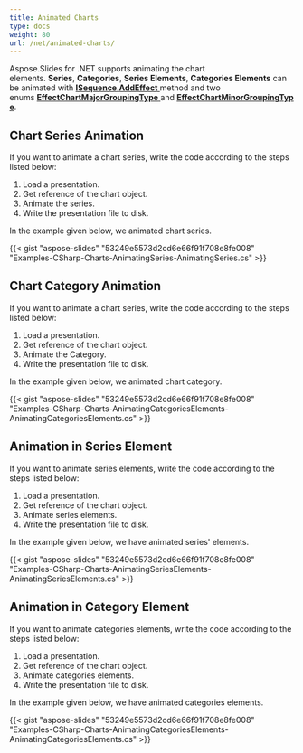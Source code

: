 ```yaml
---
title: Animated Charts
type: docs
weight: 80
url: /net/animated-charts/
---
```


Aspose.Slides for .NET supports animating the chart elements. **Series**, **Categories**, **Series Elements**, **Categories Elements** can be animated with [**ISequence**.**AddEffect** ](https://apireference.aspose.com/net/slides/aspose.slides.animation/isequence/methods/addeffect)method and two enums [**EffectChartMajorGroupingType** ](https://apireference.aspose.com/net/slides/aspose.slides.animation/effectchartmajorgroupingtype)and [**EffectChartMinorGroupingType**](https://apireference.aspose.com/net/slides/aspose.slides.animation/effectchartminorgroupingtype).
## **Chart Series Animation**
If you want to animate a chart series, write the code according to the steps listed below:

1. Load a presentation.
1. Get reference of the chart object.
1. Animate the series.
1. Write the presentation file to disk.

In the example given below, we animated chart series.

{{< gist "aspose-slides" "53249e5573d2cd6e66f91f708e8fe008" "Examples-CSharp-Charts-AnimatingSeries-AnimatingSeries.cs" >}}
## **Chart Category Animation**
If you want to animate a chart series, write the code according to the steps listed below:

1. Load a presentation.
1. Get reference of the chart object.
1. Animate the Category.
1. Write the presentation file to disk.

In the example given below, we animated chart category.

{{< gist "aspose-slides" "53249e5573d2cd6e66f91f708e8fe008" "Examples-CSharp-Charts-AnimatingCategoriesElements-AnimatingCategoriesElements.cs" >}}
## **Animation in Series Element**
If you want to animate series elements, write the code according to the steps listed below:

1. Load a presentation.
1. Get reference of the chart object.
1. Animate series elements.
1. Write the presentation file to disk.

In the example given below, we have animated series' elements.

{{< gist "aspose-slides" "53249e5573d2cd6e66f91f708e8fe008" "Examples-CSharp-Charts-AnimatingSeriesElements-AnimatingSeriesElements.cs" >}}
## **Animation in Category Element**
If you want to animate categories elements, write the code according to the steps listed below:

1. Load a presentation.
1. Get reference of the chart object.
1. Animate categories elements.
1. Write the presentation file to disk.

In the example given below, we have animated categories elements.

{{< gist "aspose-slides" "53249e5573d2cd6e66f91f708e8fe008" "Examples-CSharp-Charts-AnimatingCategoriesElements-AnimatingCategoriesElements.cs" >}}
